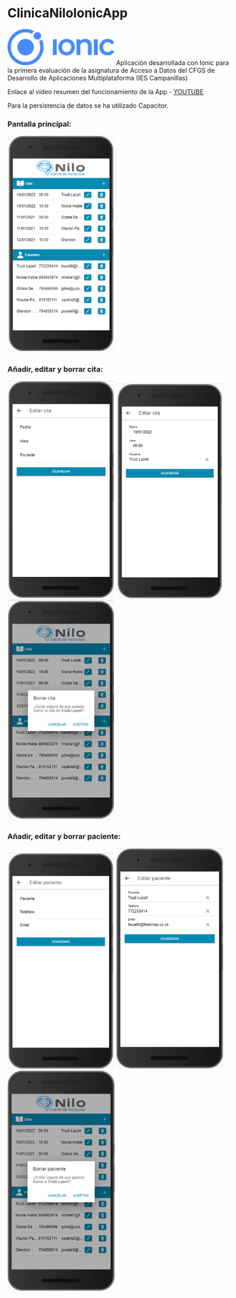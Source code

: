 # ClinicaNiloIonicApp

<img width="240px" src="./src/assets/capturas/ionic.png">
Aplicación desarrollada con Ionic para la primera evaluación de la asignatura de Acceso a Datos del CFGS de Desarrollo de Aplicaciones Multiplataforma (IES Campanillas)

Enlace al vídeo resumen del funcionamiento de la App - [YOUTUBE](https://youtu.be/faZBctWYOQ0)

Para la persistencia de datos se ha utilizado Capacitor.

### Pantalla principal: 
<img width="240px" src="./src/assets/capturas/01_mainpage.png">

### Añadir, editar y borrar cita:
<img width="240px" src="./src/assets/capturas/02_nuevacita.png"> <img width="240px" src="./src/assets/capturas/03_editcita.png"> <img width="240px" src="./src/assets/capturas/04_borracita.png">

### Añadir, editar y borrar paciente:
<img width="240px" src="./src/assets/capturas/05_nuevopaciente.png"> <img width="240px" src="./src/assets/capturas/06_editpaciente.png"> <img width="240px" src="./src/assets/capturas/07_borrapaciente.png">
